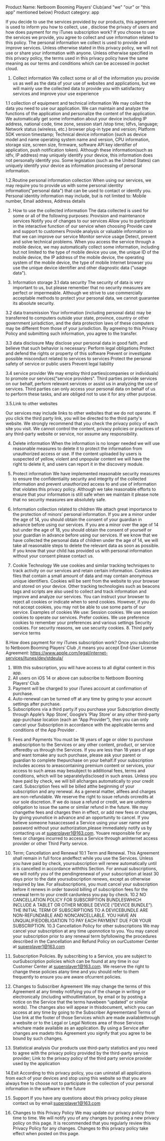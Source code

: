 ﻿Product Name: Netboom Booming  Players‘ Club(and "we" "our" or "this app" mentioned below) 
Product category: app 

If you decide to use the services provided by our products, this agreement is used to inform you how to collect, use , disclose the privacy of users and how does payment for my iTunes subscription work?
If you choose to use the services we provide, you agree to collect and use information related to this policy. The personal information we collect is used to provide and improve services. Unless otherwise stated in this privacy policy, we will not use or share your information with anyone. Unless otherwise specified in this privacy policy, the terms used in this privacy policy have the same meaning as our terms and conditions which can be accessed in pocket cloud. 

1. Collect information 
We collect some or all of the information you provide us as well as the data of your use of websites and applications, but we will mainly use the collected data to provide you with satisfactory services and improve your use experience 

1.1 collection of equipment and technical information 
We may collect the data you need to use our application. We can maintain and analyze the functions of the application and personalize the content of the application. We automatically get some information about your device including IP address, national code, time zone, session start /stop time; ldfvs, language; Network status (wireless, etc.) browser plug-in type and version; Platform SDK version timestamp; Technical device information (such as device model and name operating system name and version, CPU information, storage size, screen size, firmware,  software API key identifier of application, push notification token). Although these information(such as idfv, IP address) may uniquely identify your device, this information does not personally identify you. Some legislation (such as the United States) can uniquely identify your device as information processing of personal information. 

1.2.Routine personal information collection 
When using our services, we may require you to provide us with some personal identity information("personal data") that can be used to contact or identify you. Personal identity information may include, but is not limited to: Mobile number, Email address, Address details 

2. How to use the collected information
The data collected is used for some or all of the following purposes: Provision and maintenance services Notify you of changes to our services Allow you to participate in the interactive function of our service when choosing Provide care and support to customers Provide analysis or valuable information so that we can improve our service Monitor service usage Detect, prevent and solve technical problems. When you access the service through a mobile device, we may automatically collect some information, including but not limited to the type of mobile device you use, the unique ID of the mobile device, the IP address of the mobile device, the operating system of the mobile device, the type of mobile Internet browser you use the unique device identifier and other diagnostic data ("usage data"). 

3. Information storage 
3.1 data security 
The security of data is very important to us, but please remember that no security measures are perfect or impermeable. Although we strive to use commercially acceptable methods to protect your personal data, we cannot guarantee its absolute security. 

3.2 data transmission 
Your information (including personal data) may be transferred to computers outside your state, province, country or other government jurisdiction, and the data protection laws of these computers may be different from those of your jurisdiction. By agreeing to this Privacy Policy and submitting such information, you agree to the transfer. 

3.3 data disclosure 
May disclose your personal data in good faith, and believe that such behavior is necessary: Perform legal obligations Protect and defend the rights or property of this software Prevent or investigate possible misconduct related to services to services Protect the personal safety of service or public users Prevent legal liability

 3.4 service provider 
We may employ third parties(companies or individuals) to promote our services("service providers". Third parties provide services on our behalf, perform relevant services or assist us in analyzing the use of services. Third parties can only access your personal data on behalf of us to perform these tasks, and are obliged not to use it for any other purpose. 

3.5.Link to other websites 

Our services may include links to other websites that we do not operate. If you click the third party link, you will be directed to the third party's website. We strongly recommend that you check the privacy policy of each site you visit. We cannot control the content, privacy policies or practices of any third-party website or service, nor assume any responsibility. 

4. Delete information 
When the information is no longer needed we will use reasonable measures to delete it to protect the information from unauthorized access or use. If the content uploaded by users is suspected of yellow, violent and unpopular content we will have the right to delete it, and users can report it in the discovery module. 

5. Protect information 
We have implemented reasonable security measures to ensure the confidentiality security and integrity of the collected information and prevent unauthorized access to and use of information that violates this privacy policy. Although we take reasonable efforts to ensure that your information is still safe when we maintain it please note that no security measures are absolutely safe. 

6. Information collection related to children 
We attach great importance to the protection of minors' personal information. If you are a minor under the age of 14, you should obtain the consent of your guardian in advance before using our services. If you are a minor over the age of 14 but under the age of 18, you should obtain the consent of yourself or your guardian in advance before using our services. If we know that we have collected the personal data of children under the age of 14, we will take all reasonable steps to delete the relevant data as soon as possible. If you know that your child has provided us with personal information without your consent please contact us. 

7. Cookie Technology 
We use cookies and similar tracking techniques to track activity on our services and retain certain information. Cookies are files that contain a small amount of data and may contain anonymous unique identifiers. Cookies will be sent from the website to your browser and stored on your device. Other tracking technologies such as beacons tags and scripts are also used to collect and track information and improve and analyze our services. You can instruct your browser to reject all cookies or indicate when to send cookies. However, if you do not accept cookies, you may not be able to use some parts of our service. Examples of cookies We use: Session cookies. We use session cookies to operate our services. Prefer cookies. We use preference cookies to remember your preferences and various settings Security cookies. For security reasons, we use security cookies. 8. Third party service terms 

8.How does payment for my iTunes subscription work?
Once you subscribe to Netboom Booming  Players‘ Club ,it means you accept End-User License Agreement: https://www.apple.com/legal/internet-services/itunes/dev/stdeula/
1)  With this subscription, you will have access to all digital content in this app.
2)  All users on iOS 14 or above can subscribe to Netboom Booming  Players‘ Club
3)  Payment will be charged to your iTunes account at confirmation of purchase.
4)  Auto-renewal can be turned off at any time by going to your account settings after purchase.
5)   Subscriptions via a third party.If you purchase your Subscription directly through Apple’s ‘App Store’, Google’s ‘Play Store’ or any other third-party app-purchase location (each an “App Provider”), then you can only cancel your Subscription in accordance with the applicable terms and conditions of the App Provider .

9. Fees and Payments
You must be 18 years of age or older to purchase asubscription to the Services or any other content, product, or service offeredby us through the Services. If you are less than 18 years of age and want tomake any such purchase, please ask your parent or guardian to complete thepurchase on your behalf.If your subscription includes access to areascontaining premium content or services, your access to such areas may besubject to additional fees, terms and conditions, which will be separatelydisclosed in such areas. Unless you have paid by check, we will bill allcharges automatically to your credit card. Subscription fees will be billed atthe beginning of your subscription and any renewal. As a general matter, allfees and charges are non-refundable. We reserve the right to issue refunds orcredits at our sole discretion. If we do issue a refund or credit, we are underno obligation to issue the same or similar refund in the future. We may changethe fees and charges then in effect, or add new fees or charges, by giving younotice in advance and an opportunity to cancel. If you believe someone hasaccessed a Service using your user name and password without your authorization,please immediately notify us by contacting us at superplayer1@163.com. Youare responsible for any fees or charges incurred to access a Service through anInternet access provider or other Third Party service.

10. Term; Cancellation and Renewal
10.1 Term and Renewal. This Agreement shall remain in full force andeffect while you use the Services. Unless you have paid by check, yoursubscription will renew automatically until it is cancelled in accordance withthis Section. For annual subscriptions, we will notify you of the pendingrenewal of your subscription at least 30 days prior to the date yoursubscription renews, except as otherwise required by law. For allsubscriptions, you must cancel your subscription before it renews in order toavoid billing of subscription fees for the renewal term to your credit cardunless you pay by check.
10.2 NO CANCELLATION POLICY FOR SUBSCRIPTION BUNDLESWHICH INCLUDE A TABLET OR OTHER MOBILE DEVICE (“DEVICE BUNDLE”). THE INITIAL TERM OF SUBSCRIPTIONS TO A DEVICEBUNDLE ARE NON-REFUNDABLE AND NONCANCELLABLE. YOU HAVE AN UNQUALIFIEDOBLIGATION TO PAY EACH PAYMENT DUE FOR YOUR SUBSCRIPTION.
10.3 Cancellation Policy for other subscriptions We may cancel your subscription at any time uponnotice to you. You may cancel your subscription prior to any renewal term byfollowing the procedures described in the Cancellation and Refund Policy on ourCustomer Center at superplayer1@163.com

11. Subscription Policies.
By subscribing to a Service, you are subject to ourSubscription policies which can be found at any time in our Customer Center at superplayer1@163.com. We reserve the right to change these policies atany time and you should refer to them frequently to ensure you are aware ofcurrent policies.

12. Changes to Subscriber Agreement
We may change the terms of this Agreement at any timeby notifying you of the change in writing or electronically (including withoutlimitation, by email or by posting a notice on the Service that the terms havebeen “updated” or similar words). The changes also will appear in thisdocument, which you can access at any time by going to the Subscriber Agreementand Terms of Use link at the footer of those Services which are made availablethrough a website or to the Legal or Legal Notices area of those Services whichare made available as an application. By using a Service after changes are madeto this Agreement you signify that you agree to be bound by such changes.

13. Statistical analysis 
Our products use third-party statistics and you need to agree with the privacy policy provided by the third-party service provider; Link to the privacy policy of the third party service provider used by the application 

14.Exit 
According to this privacy policy, you can uninstall all applications from each of your devices and stop using this website so that you are always free to choose not to participate in the collection of your personal information in the software in the future 

15. Support
If you have any questions about this privacy policy please contact us by email:superplayer1@163.com 

16. Changes to this Privacy Policy 
We may update our privacy policy from time to time. We will notify you of any changes by posting a new privacy policy on this page. It is recommended that you regularly review this Privacy Policy for any changes. Changes to this privacy policy take effect when posted on this page.